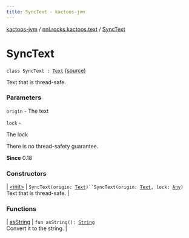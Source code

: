 ```yaml
---
title: SyncText - kactoos-jvm
---
```


[kactoos-jvm](../../index.html) / [nnl.rocks.kactoos.text](../index.html) / [SyncText](./index.html)

# SyncText

`class SyncText : `[`Text`](../../nnl.rocks.kactoos/-text/index.html) [(source)](https://github.com/neonailol/kactoos/blob/master/kactoos-jvm/src/main/kotlin/nnl/rocks/kactoos/text/SyncText.kt#L16)

Text that is thread-safe.

### Parameters

`origin` - The text

`lock` -

The lock




There is no thread-safety guarantee.

**Since**
0.18

### Constructors

| [&lt;init&gt;](-init-.html) | `SyncText(origin: `[`Text`](../../nnl.rocks.kactoos/-text/index.html)`)``SyncText(origin: `[`Text`](../../nnl.rocks.kactoos/-text/index.html)`, lock: `[`Any`](https://kotlinlang.org/api/latest/jvm/stdlib/kotlin/-any/index.html)`)`<br>Text that is thread-safe. |

### Functions

| [asString](as-string.html) | `fun asString(): `[`String`](https://kotlinlang.org/api/latest/jvm/stdlib/kotlin/-string/index.html)<br>Convert it to the string. |

